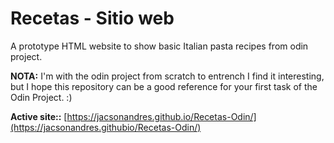 # Recetas - Sitio web
A prototype HTML website to show basic Italian pasta recipes from odin project.

**NOTA:**  I'm with the odin project from scratch to entrench I find it interesting, but I hope this repository can be a good reference for your first task of the Odin Project. :)

**Active site::** [https://jacsonandres.github.io/Recetas-Odin/](https://jacsonandres.githubio/Recetas-Odin/)
